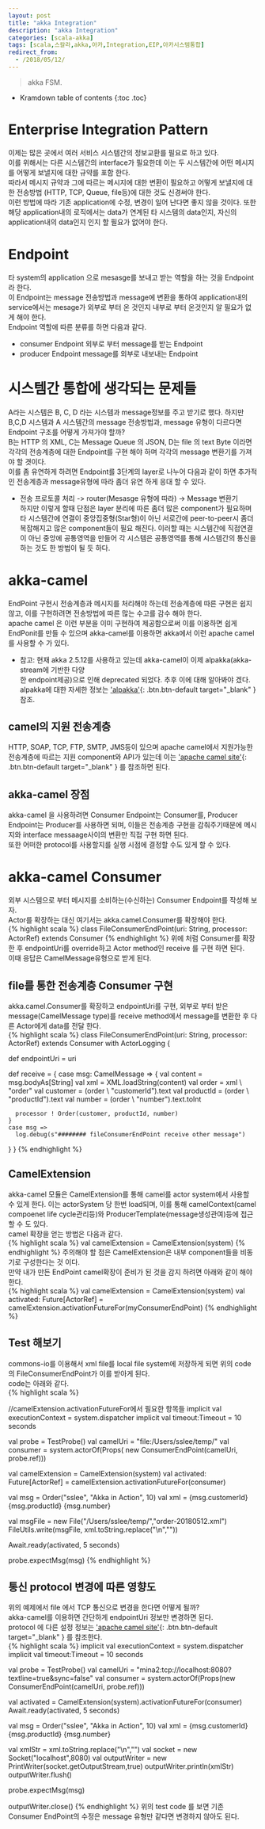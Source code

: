 ```yaml
---
layout: post
title: "akka Integration"
description: "akka Integration"
categories: [scala-akka]
tags: [scala,스칼라,akka,아카,Integration,EIP,아카시스템통합]
redirect_from:
  - /2018/05/12/
---
```


> akka FSM.
>


* Kramdown table of contents
{:toc .toc}

# Enterprise Integration Pattern
이제는 많은 곳에서 여러 서비스 시스템간의 정보교환를 필요로 하고 있다.  
이를 위해서는 다른 시스템간의 interface가 필요한데 이는 두 시스템간에 어떤 메시지를 어떻게 보낼지에 대한 규약를 포함 한다.  
따라서 메시지 규약과 그에 따르는 메시지에 대한 변환이 필요하고 어떻게 보낼지에 대한 전송방법 (HTTP, TCP, Queue, file등)에 대한 것도 신경써야 한다.  
이런 방법에 따라 기존 application에 수정, 변경이 일어 난다면 좋지 않을 것이다. 또한 해당 application내의 로직에서는 data가 연계된 타 시스템의 data인지, 자신의 application내의 data인지 인지 할 필요가 없어야 한다.

# Endpoint
타 system의 application 으로 mesasge를 보내고 받는 역할을 하는 것을 Endpoint라 한다.  
이 Endpoint는 message 전송방법과 message에 변환을 통하여 application내의 service에서는 mesage가 외부로 부터 온 것인지 내부로 부터 온것인지 알 필요가 없게 해야 한다.  
Endpoint 역할에 따른 분류를 하면 다음과 같다.  
- consumer Endpoint
  외부로 부터 message를 받는 Endpoint
- producer Endpoint
  message를 외부로 내보내는 Endpoint

# 시스템간 통합에 생각되는 문제들
A라는 시스템은 B, C, D 라는 시스템과 message정보를 주고 받기로 했다. 하지만 B,C,D 시스템과 A 시스템간의 message 전송방법과, message 유형이 다르다면 Endpoint 구조를 어떻게 가져가야 할까?  
B는 HTTP 의 XML, C는 Message Queue 의 JSON, D는 file 의 text Byte 이라면 각각의 전송계층에 대한 Endpoint를 구현 해야 하며 각각의 message 변환기를 가져야 할 겻이다.  
이를 좀 유연하게 하려면 Endpoint를 3단계의 layer로 나누어 다음과 같이 하면 추가적인 전송계층과 message유형에 따라 좀더 유연 하게 응대 할 수 있다.  
- 전송 프로토콜 처리 -> router(Mesasge 유형에 따라) -> Message 변환기  
하지만 이렇게 할때 단점은 layer 분리에 따른 좀더 많은 component가 필요하며 타 시스템간에 연결이 중앙집중형(Star형)이 아닌 서로간에 peer-to-peer시 좀더 복잡해지고 많은 component들이 필요 해진다.  이러할 때는 시스템간에 직접연결이 아닌 중앙에 공통영역을 만들어 각 시스템은 공통영역를 통해 시스템간의 통신을 하는 것도 한 방법이 될 듯 하다.

# akka-camel
EndPoint 구현시 전송계층과 메시지를 처리해야 하는데 전송계층에 따른 구현은 쉽지 않고, 이를 구현하려면 전송방법에 따른 많는 수고를 감수 해야 한다.  
apache camel 은 이런 부분을 이미 구현하여 제공함으로써 이를 이용하면 쉽게 EndPonit를 만들 수 있으며 akka-camel를 이용하면 akka에서 이런 apache camel를 사용할 수 가 있다.  
- 참고: 
  현재 akka 2.5.12를 사용하고 있는데 akka-camel이 이제 alpakka(akka-stream에 기반한 다양  
  한 endpoint제공)으로 인해 deprecated 되었다. 추후 이에 대해 알아봐야 겠다. alpakka에 대한 
  자세한 정보는 ['alpakka'](https://developer.lightbend.com/docs/alpakka/current/){: .btn.btn-default target="_blank" } 참조.  

## camel의 지원 전송계층
HTTP, SOAP, TCP, FTP, SMTP, JMS등이 있으며 apache camel에서 지원가능한 전송계층에 따르는 지원 component와 API가 있는데 이는 
['apache camel site'](http://camel.apache.org/components.html/){: .btn.btn-default target="_blank" } 를 참조하면 된다.  

## akka-camel 장점
akka-camel 을 사용하려면 Consumer Endpoint는 Consumer를, Producer Endpoint는 Producer를 사용하면 되며, 이들은 전송계층 구현을 감춰주기때문에 메시지와 interface messaage사이의 변환만 직접 구현 하면 된다.  
또한 어떠한 protocol를 사용할지를 실행 시점에 결정할 수도 있게 할 수 있다.

# akka-camel Consumer
외부 시스템으로 부터 메시지를 소비하는(수신하는) Consumer Endpoint를 작성해 보자.  
Actor를 확장하는 대신 여기서는 akka.camel.Consumer를 확장해야 한다.  
{% highlight scala %}
class FileConsumerEndPoint(uri: String, processor: ActorRef) extends Consumer
{% endhighlight %}
위에 처럼 Consumer를 확장한 후 endpointUri를 override하고 Actor method인 receive 를 구현 하면 된다.  
이때 응답은 CamelMessage유형으로 받게 된다.  

## file를 통한 전송계층 Consumer 구현
akka.camel.Consumer를 확장하고 endpointUri를 구현, 외부로 부터 받은 message(CamelMessage type)를 receive method에서 message를 변환한 후 다른 Actor에게 data를 전달 한다.  
{% highlight scala %}
class FileConsumerEndPoint(uri: String, processor: ActorRef) extends Consumer
  with ActorLogging {

  def endpointUri = uri

  def receive = {
    case msg: CamelMessage => {
      val content = msg.bodyAs[String]
      val xml = XML.loadString(content)
      val order = xml \\ "order"
      val customer = (order \\ "customerId").text
      val productId = (order \\ "productId").text
      val number = (order \\ "number").text.toInt

      processor ! Order(customer, productId, number)
    }
    case msg =>
      log.debug(s"######## fileConsumerEndPoint receive other message")
  }
}
{% endhighlight %}

## CamelExtension 
akka-camel 모듈은 CamelExtension를 통해 camel를 actor system에서 사용할 수 있게 한다. 
이는  actorSystem 당 한번 load되며, 이를 통해 camelContext(camel compoenet life cycle관리등)와 ProducerTemplate(message생성관여)등에 접근 할 수 도 있다.  
camel 확장을 얻는 방법은 다음과 같다.  
{% highlight scala %}
val camelExtension = CamelExtension(system)
{% endhighlight %}
주의해야 할 점은 CamelExtension은 내부 component들을 비동기로 구성한다는 것 이다.  
만약 내가 만든 EndPoint camel확장이 준비가 된 것을 감지 하려면 아래와 같이 해야 한다.  
{% highlight scala %}
val camelExtension = CamelExtension(system)
val activated: Future[ActorRef] = 
	camelExtension.activationFutureFor(myConsumerEndPoint)
{% endhighlight %}

## Test 해보기
commons-io를 이용해서 xml file를 local file system에 저장하게 되면 위의 code의 FileConsumerEndPoint가 이를 받아게 된다.  
code는 아래와 같다.  
{% highlight scala %}

//camelExtension.activationFutureFor에서 필요한 항목들
implicit val executionContext = system.dispatcher
implicit val timeout:Timeout = 10 seconds

val probe = TestProbe()
val camelUri = "file:/Users/sslee/temp/"
val consumer = system.actorOf(Props(
	new ConsumerEndPoint(camelUri, probe.ref)))

val camelExtension = CamelExtension(system)
val activated: Future[ActorRef] = camelExtension.activationFutureFor(consumer)


val msg = Order("sslee", "Akka in Action", 10)
val xml = 
  <order>
    <customerId>{msg.customerId}</customerId>
    <productId>{msg.productId}</productId>
    <number>{msg.number}</number>
  </order>


val msgFile = new File("/Users/sslee/temp/","order-20180512.xml")
FileUtils.write(msgFile, xml.toString.replace("\n",""))

Await.ready(activated, 5 seconds)

probe.expectMsg(msg)
{% endhighlight %}

## 통신 protocol 변경에 따른 영향도
위의 예제에서 file 에서 TCP 통신으로 변경을 한다면 어떻게 될까?  
akka-camel를 이용하면 간단하게 endpointUri 정보만 변경하면 된다.  
protocol 에 다른 설정 정보는 ['apache camel site'](http://camel.apache.org/components.html/){: .btn.btn-default target="_blank" } 를 참조한다.  
{% highlight scala %}
implicit val executionContext = system.dispatcher
implicit val timeout:Timeout = 10 seconds

val probe = TestProbe()
val camelUri = "mina2:tcp://localhost:8080?textline=true&sync=false"
val consumer = system.actorOf(Props(new ConsumerEndPoint(camelUri, probe.ref)))

val activated = CamelExtension(system).activationFutureFor(consumer)
Await.ready(activated, 5 seconds)

val msg = Order("sslee", "Akka in Action", 10)
val xml = 
  <order>
	<customerId>{msg.customerId}</customerId>
	<productId>{msg.productId}</productId>
	<number>{msg.number}</number>
  </order>

val xmlStr = xml.toString.replace("\n","")
val socket = new Socket("localhost",8080)
val outputWriter = new PrintWriter(socket.getOutputStream,true)
outputWriter.println(xmlStr)
outputWriter.flush()

probe.expectMsg(msg)

outputWriter.close()
{% endhighlight %}
위의 test code 를 보면 기존 Consumer EndPoint의 수정은 message 유형만 같다면 변경하지 않아도 된다.  


[^1]: This is a footnote.

[kramdown]: https://kramdown.gettalong.org/
[Simple Texture]: https://github.com/yizeng/jekyll-theme-simple-texture
